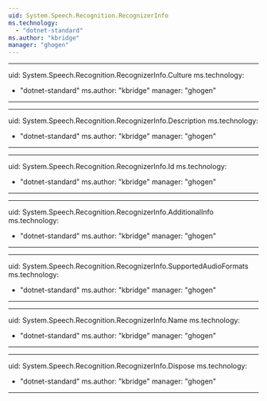 ```yaml
---
uid: System.Speech.Recognition.RecognizerInfo
ms.technology: 
  - "dotnet-standard"
ms.author: "kbridge"
manager: "ghogen"
---
```


---
uid: System.Speech.Recognition.RecognizerInfo.Culture
ms.technology: 
  - "dotnet-standard"
ms.author: "kbridge"
manager: "ghogen"
---

---
uid: System.Speech.Recognition.RecognizerInfo.Description
ms.technology: 
  - "dotnet-standard"
ms.author: "kbridge"
manager: "ghogen"
---

---
uid: System.Speech.Recognition.RecognizerInfo.Id
ms.technology: 
  - "dotnet-standard"
ms.author: "kbridge"
manager: "ghogen"
---

---
uid: System.Speech.Recognition.RecognizerInfo.AdditionalInfo
ms.technology: 
  - "dotnet-standard"
ms.author: "kbridge"
manager: "ghogen"
---

---
uid: System.Speech.Recognition.RecognizerInfo.SupportedAudioFormats
ms.technology: 
  - "dotnet-standard"
ms.author: "kbridge"
manager: "ghogen"
---

---
uid: System.Speech.Recognition.RecognizerInfo.Name
ms.technology: 
  - "dotnet-standard"
ms.author: "kbridge"
manager: "ghogen"
---

---
uid: System.Speech.Recognition.RecognizerInfo.Dispose
ms.technology: 
  - "dotnet-standard"
ms.author: "kbridge"
manager: "ghogen"
---
